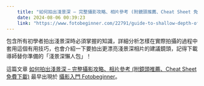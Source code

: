 ```yaml
---
    title: "如何拍出淺景深 – 完整攝影攻略、相片參考 (附鏡頭推薦、Cheat Sheet 免費下載)"
    date: 2024-08-06 00:39:23
    link: "https://www.fotobeginner.com/22791/guide-to-shallow-depth-of-field/"
---
```


<p>包含所有初學者拍出淺景深時必須掌握的知識，詳細分析怎樣在實際拍攝的過程中套用這個有用技巧，也會介紹一下要拍出更漂亮淺景深相片的建議鏡頭，記得下載導師替你準備的「淺景深懶人包」！</p>
<p>這篇文章 <a href="https://www.fotobeginner.com/22791/guide-to-shallow-depth-of-field/">如何拍出淺景深 &#8211; 完整攝影攻略、相片參考 (附鏡頭推薦、Cheat Sheet 免費下載)</a> 最早出現於 <a href="https://www.fotobeginner.com">攝影入門 Fotobeginner</a>。</p>
